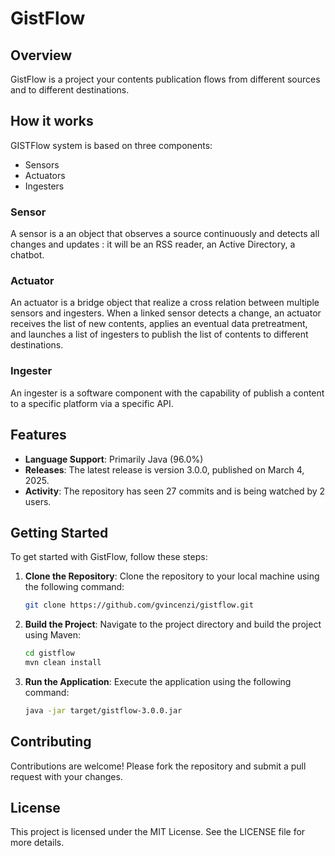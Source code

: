 # GistFlow

## Overview

GistFlow is a project your contents publication flows from different sources and to different destinations.

## How it works
GISTFlow system is based on three components:
- Sensors
- Actuators
- Ingesters 

### Sensor
A sensor is a an object that observes a source continuously and detects all changes and updates : it will be an RSS reader, an Active Directory, a chatbot.

### Actuator
An actuator is a bridge object that realize a cross relation between multiple sensors and ingesters.
 When a linked sensor detects a change, an actuator receives the list of new contents, applies an eventual data pretreatment, and launches a list of ingesters to publish the list of contents to different destinations.

### Ingester
An ingester is a software component with the capability of publish a content to a specific platform via a specific API.

## Features

- **Language Support**: Primarily Java (96.0%)
- **Releases**: The latest release is version 3.0.0, published on March 4, 2025.
- **Activity**: The repository has seen 27 commits and is being watched by 2 users.

## Getting Started

To get started with GistFlow, follow these steps:

1. **Clone the Repository**: Clone the repository to your local machine using the following command:
   ```bash
   git clone https://github.com/gvincenzi/gistflow.git
   ```

2. **Build the Project**: Navigate to the project directory and build the project using Maven:
   ```bash
   cd gistflow
   mvn clean install
   ```

3. **Run the Application**: Execute the application using the following command:
   ```bash
   java -jar target/gistflow-3.0.0.jar
   ```

## Contributing

Contributions are welcome! Please fork the repository and submit a pull request with your changes.

## License

This project is licensed under the MIT License. See the LICENSE file for more details.</pre>